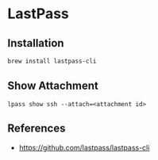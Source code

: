 # LastPass

## Installation

```bash
brew install lastpass-cli
```

## Show Attachment

```shell
lpass show ssh --attach=<attachment id>
```

## References

- <https://github.com/lastpass/lastpass-cli>
